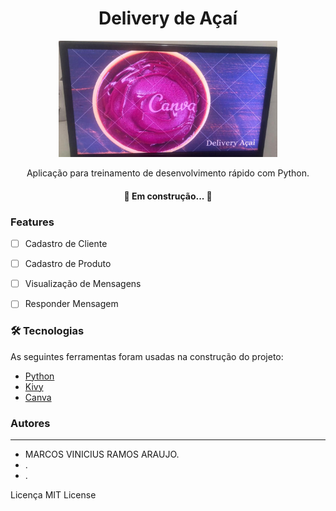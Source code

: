 <h1 align="center">Delivery de Açaí</h1>
<p align="center">
  <img src="delivery_acai_icone.jpeg" width="350" title="hover text">
</p>
<p align="center">Aplicação para treinamento de desenvolvimento rápido com Python.</p>

<h4 align="center"> 
	🚧  Em construção...  🚧
</h4>

### Features

- [ ] Cadastro de Cliente
- [ ] Cadastro de Produto
- [ ] Visualização de Mensagens
- [ ] Responder Mensagem


### 🛠 Tecnologias

As seguintes ferramentas foram usadas na construção do projeto:

- [Python](https://www.python.org/)
- [Kivy](https://kivy.org/#home)
- [Canva](https://www.canva.com/pt_br/)


### Autores
---
- MARCOS VINICIUS RAMOS ARAUJO.
- .
- .

Licença
MIT License
